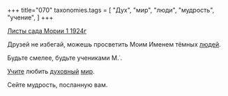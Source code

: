 +++
title="070"
taxonomies.tags = [
 "Дух",
 "мир",
 "люди",
 "мудрость",
 "учение",
]
+++

[Листы сада Мории 1 1924г](/agni/1924)

Друзей не избегай, можешь просветить Моим Именем тёмных [людей](/tags/люди).   

Будьте смелее, будьте учениками М.˙.   

[Учите](/tags/учение) любить [духовный](/tags/Дух) [мир](/tags/мир).   

Сейте мудрость, посланную вам.   

